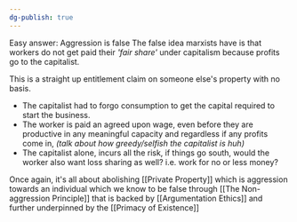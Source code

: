 ```yaml
---
dg-publish: true
---
```

Easy answer: Aggression is false
The false idea marxists have is that workers do not get paid their _'fair share'_ under capitalism because profits go to the capitalist.

This is a straight up entitlement claim on someone else's property with no basis.
-  The capitalist had to forgo consumption to get the capital required to start the business.
- The worker is paid an agreed upon wage, even before they are productive in any meaningful capacity and regardless if any profits come in, _(talk about how greedy/selfish the capitalist is huh)_
- The capitalist alone, incurs all the risk, if things go south, would the worker also want loss sharing as well? i.e. work for no or less money?

Once again, it's all about abolishing [[Private Property]] which is aggression towards an individual which we know to be false through  [[The Non-aggression Principle]] that is backed by [[Argumentation Ethics]] and further underpinned by the [[Primacy of Existence]]

